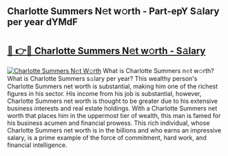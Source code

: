 ## Charlotte Summers N𝚎t w𝚘rth - Part-epY S𝚊lary per year dYMdF

# <h2><a href="http://gc168lh.nevu.top/?p=Charlotte+Summers">🔗 👉🔴 Charlotte Summers N𝚎t w𝚘rth - S𝚊lary</a></h2>

[![Charlotte Summers N𝚎t W𝚘rth](https://i.imgur.com/Oavwk0R.jpeg)](http://gc168lh.nevu.top/?p=Charlotte+Summers)
What is Charlotte Summers n𝚎t w𝚘rth? What is Charlotte Summers s𝚊lary per year?
This wealthy person's Charlotte Summers net worth is substantial, making him one of the richest figures in his sector. His income from his job is substantial, however, Charlotte Summers net worth is thought to be greater due to his extensive business interests and real estate holdings. With a Charlotte Summers net worth that places him in the uppermost tier of wealth, this man is famed for his business acumen and financial prowess. This rich individual, whose Charlotte Summers net worth is in the billions and who earns an impressive salary, is a prime example of the force of commitment, hard work, and financial intelligence.
